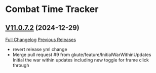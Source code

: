 # Combat Time Tracker

## [V11.0.7.2](https://github.com/gkute/CombatTimeTracker/tree/V11.0.7.2) (2024-12-29)
[Full Changelog](https://github.com/gkute/CombatTimeTracker/compare/v11.0.7.1...V11.0.7.2) [Previous Releases](https://github.com/gkute/CombatTimeTracker/releases)

- revert release yml change  
- Merge pull request #9 from gkute/feature/InitialWarWithinUpdates  
    Initial the war within updates including new toggle for frame click through  